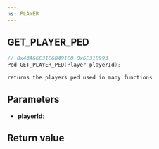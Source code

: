 ```yaml
---
ns: PLAYER
---
```

## GET_PLAYER_PED

```c
// 0x43A66C31C68491C0 0x6E31E993
Ped GET_PLAYER_PED(Player playerId);
```

```
returns the players ped used in many functions  
```

## Parameters
* **playerId**: 

## Return value
